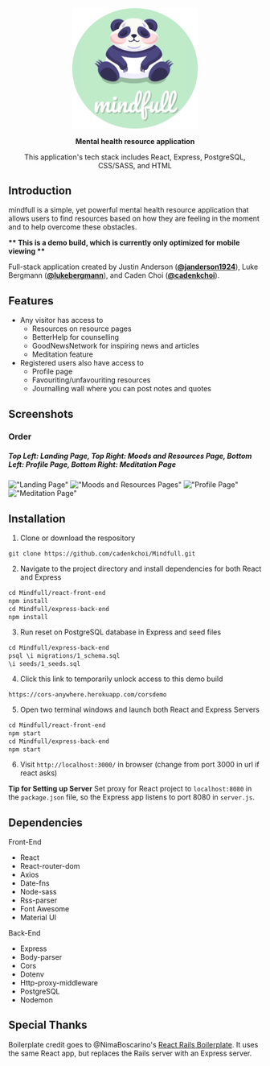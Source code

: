 <!-- TITLE -->
<div align="center">
<img src="./public/images/mindfull_logo_rounded.png" width="250"/>
<p><b>Mental health resource application</b></p>
<p>This application's tech stack includes React, Express, PostgreSQL, CSS/SASS, and HTML</p>
</div>

<!-- INTRODUCTION -->

## Introduction

mindfull is a simple, yet powerful mental health resource application that allows users to find resources based on how they are feeling in the moment and to help overcome these obstacles.

<b>** This is a demo build, which is currently only optimized for mobile viewing **</b>

Full-stack application created by Justin Anderson ([**@janderson1924**](https://github.com/janderson1924)), Luke Bergmann ([**@lukebergmann**](https://github.com/lukebergmann)), and Caden Choi ([**@cadenkchoi**](https://github.com/cadenkchoi)).

<!-- FEATURES -->

## Features

- Any visitor has access to
  - Resources on resource pages
  - BetterHelp for counselling
  - GoodNewsNetwork for inspiring news and articles
  - Meditation feature
- Registered users also have access to
  - Profile page
  - Favouriting/unfavouriting resources
  - Journalling wall where you can post notes and quotes

## Screenshots

### Order

##### Top Left: Landing Page, Top Right: Moods and Resources Page, Bottom Left: Profile Page, Bottom Right: Meditation Page

!["Landing Page"](https://github.com/cadenkchoi/Mindfull/blob/master/public/images/landing_page2.gif?raw=true)
!["Moods and Resources Pages"](https://github.com/cadenkchoi/Mindfull/blob/master/public/images/mood_resource.gif?raw=true)
!["Profile Page"](https://github.com/cadenkchoi/Mindfull/blob/master/public/images/profile_page.gif?raw=true)
!["Meditation Page"](https://github.com/cadenkchoi/Mindfull/blob/master/public/images/meditating.gif?raw=true)

<!-- INSTALLATION -->

## Installation

1. Clone or download the respository

```
git clone https://github.com/cadenkchoi/Mindfull.git
```

2. Navigate to the project directory and install dependencies for both React and Express

```
cd Mindfull/react-front-end
npm install
cd Mindfull/express-back-end
npm install
```

3. Run reset on PostgreSQL database in Express and seed files

```
cd Mindfull/express-back-end
psql \i migrations/1_schema.sql
\i seeds/1_seeds.sql
```

4. Click this link to temporarily unlock access to this demo build

```
https://cors-anywhere.herokuapp.com/corsdemo
```

5. Open two terminal windows and launch both React and Express Servers

```
cd Mindfull/react-front-end
npm start
cd Mindfull/express-back-end
npm start
```

6. Visit `http://localhost:3000/` in browser
   (change from port 3000 in url if react asks)

<b>Tip for Setting up Server</b>
Set proxy for React project to `localhost:8080` in the `package.json` file, so the Express app listens to port 8080 in `server.js`.

## Dependencies

Front-End

- React
- React-router-dom
- Axios
- Date-fns
- Node-sass
- Rss-parser
- Font Awesome
- Material UI

Back-End

- Express
- Body-parser
- Cors
- Dotenv
- Http-proxy-middleware
- PostgreSQL
- Nodemon

## Special Thanks

Boilerplate credit goes to @NimaBoscarino's [React Rails Boilerplate](https://github.com/NimaBoscarino/react-rails-boilerplate). It uses the same React app, but replaces the Rails server with an Express server.
